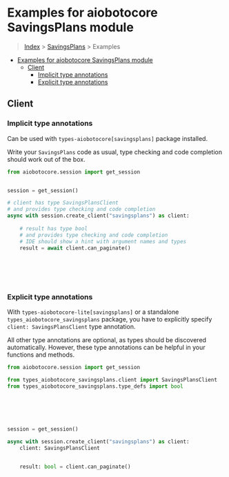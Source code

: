 <a id="examples-for-aiobotocore-savingsplans-module"></a>

# Examples for aiobotocore SavingsPlans module

> [Index](../README.md) > [SavingsPlans](./README.md) > Examples

- [Examples for aiobotocore SavingsPlans module](#examples-for-aiobotocore-savingsplans-module)
  - [Client](#client)
    - [Implicit type annotations](#implicit-type-annotations)
    - [Explicit type annotations](#explicit-type-annotations)

<a id="client"></a>

## Client

<a id="implicit-type-annotations"></a>

### Implicit type annotations

Can be used with `types-aiobotocore[savingsplans]` package installed.

Write your `SavingsPlans` code as usual, type checking and code completion
should work out of the box.

```python
from aiobotocore.session import get_session


session = get_session()

# client has type SavingsPlansClient
# and provides type checking and code completion
async with session.create_client("savingsplans") as client:
    
    # result has type bool
    # and provides type checking and code completion
    # IDE should show a hint with argument names and types
    result = await client.can_paginate()
    

    

    
```

<a id="explicit-type-annotations"></a>

### Explicit type annotations

With `types-aiobotocore-lite[savingsplans]` or a standalone
`types_aiobotocore_savingsplans` package, you have to explicitly specify
`client: SavingsPlansClient` type annotation.

All other type annotations are optional, as types should be discovered
automatically. However, these type annotations can be helpful in your functions
and methods.

```python
from aiobotocore.session import get_session

from types_aiobotocore_savingsplans.client import SavingsPlansClient
from types_aiobotocore_savingsplans.type_defs import bool






session = get_session()

async with session.create_client("savingsplans") as client:
    client: SavingsPlansClient

    
    result: bool = client.can_paginate()
    

    

    
```

